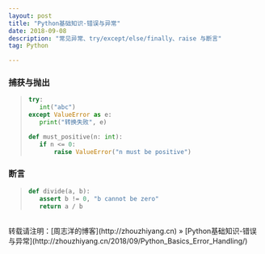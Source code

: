 ```yaml
---
layout: post
title: "Python基础知识-错误与异常"
date: 2018-09-08 
description: "常见异常、try/except/else/finally、raise 与断言"
tag: Python 

---
```


### 捕获与抛出

>```python
>try:
>    int("abc")
>except ValueError as e:
>    print("转换失败", e)
>
>def must_positive(n: int):
>    if n <= 0:
>        raise ValueError("n must be positive")
>```

### 断言

>```python
>def divide(a, b):
>    assert b != 0, "b cannot be zero"
>    return a / b
>```

<br>
转载请注明：[周志洋的博客](http://zhouzhiyang.cn) » [Python基础知识-错误与异常](http://zhouzhiyang.cn/2018/09/Python_Basics_Error_Handling/) 


